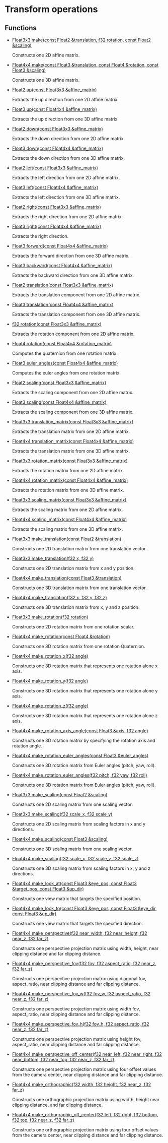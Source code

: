 # Transform operations
## Functions
* [Float3x3 make(const Float2 &translation, f32 rotation, const Float2 &scaling)](group___runtime_math_transform_1ga2bb0c38d21068c718d00d96fe8276617.md)

    Constructs one 2D affine matrix. 

* [Float4x4 make(const Float3 &translation, const Float4 &rotation, const Float3 &scaling)](group___runtime_math_transform_1ga6b9687ba718a4cd807b3d01d6956b900.md)

    Constructs one 3D affine matrix. 

* [Float2 up(const Float3x3 &affine_matrix)](group___runtime_math_transform_1ga2f76168e375689235f22dd1c2505d67a.md)

    Extracts the up direction from one 2D affine matrix. 

* [Float3 up(const Float4x4 &affine_matrix)](group___runtime_math_transform_1ga15e995b58587b0510d95aa5b0e48ad17.md)

    Extracts the up direction from one 3D affine matrix. 

* [Float2 down(const Float3x3 &affine_matrix)](group___runtime_math_transform_1ga2a69d5278be67ec9142d8203c093fd92.md)

    Extracts the down direction from one 2D affine matrix. 

* [Float3 down(const Float4x4 &affine_matrix)](group___runtime_math_transform_1ga19911158ef0a2f09640b26d92a6e082e.md)

    Extracts the down direction from one 3D affine matrix. 

* [Float2 left(const Float3x3 &affine_matrix)](group___runtime_math_transform_1ga1cac457659fb08caf3b454f3f7fb4896.md)

    Extracts the left direction from one 2D affine matrix. 

* [Float3 left(const Float4x4 &affine_matrix)](group___runtime_math_transform_1gae5cb346d045ce2f830ce26ab46642a85.md)

    Extracts the left direction from one 3D affine matrix. 

* [Float2 right(const Float3x3 &affine_matrix)](group___runtime_math_transform_1gad9cdacb22d22a524dc94551b3a60e8a0.md)

    Extracts the right direction from one 2D affine matrix. 

* [Float3 right(const Float4x4 &affine_matrix)](group___runtime_math_transform_1ga480d65cf4c507e988a3d4bb742b994c2.md)

    Extracts the right direction. 

* [Float3 forward(const Float4x4 &affine_matrix)](group___runtime_math_transform_1gafd6130d43d23bb950a06ecd38d434964.md)

    Extracts the forward direction from one 3D affine matrix. 

* [Float3 backward(const Float4x4 &affine_matrix)](group___runtime_math_transform_1ga5d7832146bee663814bb11e99172e1e3.md)

    Extracts the backward direction from one 3D affine matrix. 

* [Float2 translation(const Float3x3 &affine_matrix)](group___runtime_math_transform_1ga6dc9a198d3e71feddc15327360fecbfb.md)

    Extracts the translation component from one 2D affine matrix. 

* [Float3 translation(const Float4x4 &affine_matrix)](group___runtime_math_transform_1ga84607afb65ff2b3286b7b5bc5e9756f9.md)

    Extracts the translation component from one 3D affine matrix. 

* [f32 rotation(const Float3x3 &affine_matrix)](group___runtime_math_transform_1ga633216e90f210b64adfd5546b97f4a3b.md)

    Extracts the rotation component from one 2D affine matrix. 

* [Float4 rotation(const Float4x4 &rotation_matrix)](group___runtime_math_transform_1ga1eb43c4d3f90fa4c83daf53826cb16dc.md)

    Computes the quaternion from one rotation matrix. 

* [Float3 euler_angles(const Float4x4 &affine_matrix)](group___runtime_math_transform_1ga0162e4e733860f68ae63653815b2365d.md)

    Computes the euler angles from one rotation matrix. 

* [Float2 scaling(const Float3x3 &affine_matrix)](group___runtime_math_transform_1ga10ba4b2f0018784e41f9dd39c32f2d7d.md)

    Extracts the scaling component from one 2D affine matrix. 

* [Float3 scaling(const Float4x4 &affine_matrix)](group___runtime_math_transform_1gac89f80fd9a3385161791be05a30d774a.md)

    Extracts the scaling component from one 3D affine matrix. 

* [Float3x3 translation_matrix(const Float3x3 &affine_matrix)](group___runtime_math_transform_1gae0a729ca62103b1a737d366d0c367ad3.md)

    Extracts the translation matrix from one 2D affine matrix. 

* [Float4x4 translation_matrix(const Float4x4 &affine_matrix)](group___runtime_math_transform_1gad4a791677330d07a983e15f0d10be380.md)

    Extracts the translation matrix from one 3D affine matrix. 

* [Float3x3 rotation_matrix(const Float3x3 &affine_matrix)](group___runtime_math_transform_1ga032e2fe95d08cca4b502e7e9f709061a.md)

    Extracts the rotation matrix from one 2D affine matrix. 

* [Float4x4 rotation_matrix(const Float4x4 &affine_matrix)](group___runtime_math_transform_1ga7c8fb28fc3c336b112ba54cb25d5a9f0.md)

    Extracts the rotation matrix from one 3D affine matrix. 

* [Float3x3 scaling_matrix(const Float3x3 &affine_matrix)](group___runtime_math_transform_1ga51241e57c06a265e83502141b01a78cc.md)

    Extracts the scaling matrix from one 2D affine matrix. 

* [Float4x4 scaling_matrix(const Float4x4 &affine_matrix)](group___runtime_math_transform_1ga143f9c09fbd615dcf7142e1ae47d1c50.md)

    Extracts the scaling matrix from one 3D affine matrix. 

* [Float3x3 make_translation(const Float2 &translation)](group___runtime_math_transform_1gaaa7e76d9b8452dd685ed91941a4da7fb.md)

    Constructs one 2D translation matrix from one translation vector. 

* [Float3x3 make_translation(f32 x, f32 y)](group___runtime_math_transform_1ga96faa304571fbd589feeef42ab0c87c8.md)

    Constructs one 2D translation matrix from x and y position. 

* [Float4x4 make_translation(const Float3 &translation)](group___runtime_math_transform_1ga8b1eb3ec30835524690271fd4447590a.md)

    Constructs one 3D translation matrix from one translation vector. 

* [Float4x4 make_translation(f32 x, f32 y, f32 z)](group___runtime_math_transform_1ga4e778805ef74fb61ff3456357d89facc.md)

    Constructs one 3D translation matrix from x, y and z position. 

* [Float3x3 make_rotation(f32 rotation)](group___runtime_math_transform_1gaff7a0374cf30a756043abfa616f93a96.md)

    Constructs one 2D rotation matrix from one rotation scalar. 

* [Float4x4 make_rotation(const Float4 &rotation)](group___runtime_math_transform_1ga9aaba0783915d41bd3ce16bb0cd3b311.md)

    Constructs one 3D rotation matrix from one rotation Quaternion. 

* [Float4x4 make_rotation_x(f32 angle)](group___runtime_math_transform_1ga1b64a4f154172730a7bf60ebedd15820.md)

    Constructs one 3D rotation matrix that represents one rotation alone x axis. 

* [Float4x4 make_rotation_y(f32 angle)](group___runtime_math_transform_1gade3bece16fa5ae3ac350d981b3ded2bf.md)

    Constructs one 3D rotation matrix that represents one rotation alone y axis. 

* [Float4x4 make_rotation_z(f32 angle)](group___runtime_math_transform_1ga5737ff212e0048cad34ab98bde89de3e.md)

    Constructs one 3D rotation matrix that represents one rotation alone z axis. 

* [Float4x4 make_rotation_axis_angle(const Float3 &axis, f32 angle)](group___runtime_math_transform_1ga49761a03e8b53306eec4f57c899cd3e6.md)

    Constructs one 3D rotation matrix by specifying the rotation axis and rotation angle. 

* [Float4x4 make_rotation_euler_angles(const Float3 &euler_angles)](group___runtime_math_transform_1ga5b7cc1566b23738e6479a8777d909b6c.md)

    Constructs one 3D rotation matrix from Euler angles (pitch, yaw, roll). 

* [Float4x4 make_rotation_euler_angles(f32 pitch, f32 yaw, f32 roll)](group___runtime_math_transform_1gaced26092c32f03251baac8d8fd45bf18.md)

    Constructs one 3D rotation matrix from Euler angles (pitch, yaw, roll). 

* [Float3x3 make_scaling(const Float2 &scaling)](group___runtime_math_transform_1gafd3cb55201dc4fc08d37fc9dd626d51a.md)

    Constructs one 2D scaling matrix from one scaling vector. 

* [Float3x3 make_scaling(f32 scale_x, f32 scale_y)](group___runtime_math_transform_1ga589cb5f29f0fc3ee1d482e4bf8d5b3d4.md)

    Constructs one 2D scaling matrix from scaling factors in x and y directions. 

* [Float4x4 make_scaling(const Float3 &scaling)](group___runtime_math_transform_1ga6ccd284db40cdc964c71c9408b9ef181.md)

    Constructs one 3D scaling matrix from one scaling vector. 

* [Float4x4 make_scaling(f32 scale_x, f32 scale_y, f32 scale_z)](group___runtime_math_transform_1ga3e3dd4cebd1e252aaa701ca3ceef1500.md)

    Constructs one 3D scaling matrix from scaling factors in x, y and z directions. 

* [Float4x4 make_look_at(const Float3 &eye_pos, const Float3 &target_pos, const Float3 &up_dir)](group___runtime_math_transform_1ga4d3ab69162d42a12d77d6b7a767c6807.md)

    Constructs one view matrix that targets the specified position. 

* [Float4x4 make_look_to(const Float3 &eye_pos, const Float3 &eye_dir, const Float3 &up_dir)](group___runtime_math_transform_1ga7c901e41da12595b1779320556c1416b.md)

    Constructs one view matrix that targets the specified direction. 

* [Float4x4 make_perspective(f32 near_width, f32 near_height, f32 near_z, f32 far_z)](group___runtime_math_transform_1gab5b86389fb30a19bee76c16107625937.md)

    Constructs one perspective projection matrix using width, height, near clipping distance and far clipping distance. 

* [Float4x4 make_perspective_fov(f32 fov, f32 aspect_ratio, f32 near_z, f32 far_z)](group___runtime_math_transform_1ga6b90fe4b9e14dd61e00600d525ccbcf6.md)

    Constructs one perspective projection matrix using diagonal fov, aspect_ratio, near clipping distance and far clipping distance. 

* [Float4x4 make_perspective_fov_w(f32 fov_w, f32 aspect_ratio, f32 near_z, f32 far_z)](group___runtime_math_transform_1ga8e558b40b6111633ff80ac3083653a7b.md)

    Constructs one perspective projection matrix using width fov, aspect_ratio, near clipping distance and far clipping distance. 

* [Float4x4 make_perspective_fov_h(f32 fov_h, f32 aspect_ratio, f32 near_z, f32 far_z)](group___runtime_math_transform_1ga36036491d4d444f5d96a9e27027b24b3.md)

    Constructs one perspective projection matrix using height fov, aspect_ratio, near clipping distance and far clipping distance. 

* [Float4x4 make_perspective_off_center(f32 near_left, f32 near_right, f32 near_bottom, f32 near_top, f32 near_z, f32 far_z)](group___runtime_math_transform_1gafa595ebbd744e2c0c546783ff4df26c9.md)

    Constructs one perspective projection matrix using four offset values from the camera center, near clipping distance and far clipping distance. 

* [Float4x4 make_orthographic(f32 width, f32 height, f32 near_z, f32 far_z)](group___runtime_math_transform_1ga2ec91a351a0b0dcbf6f461d09d8603dc.md)

    Constructs one orthographic projection matrix using width, height near clipping distance, and far clipping distance. 

* [Float4x4 make_orthographic_off_center(f32 left, f32 right, f32 bottom, f32 top, f32 near_z, f32 far_z)](group___runtime_math_transform_1gafcbd14a91c56b4a36bc11aa51013988c.md)

    Constructs one orthographic projection matrix using four offset values from the camera center, near clipping distance and far clipping distance. 

